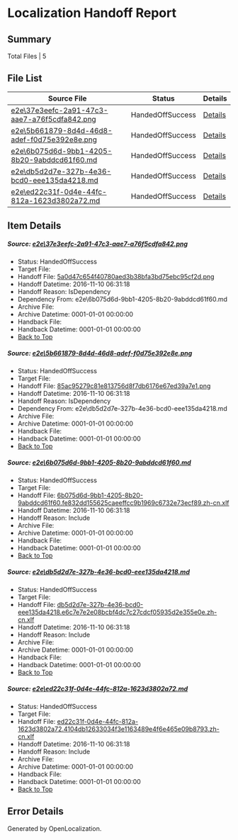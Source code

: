 # <a name='report-top'></a> Localization Handoff Report

## Summary
 Total Files | 5

## File List
 Source File | Status | Details 
 ----------- | ------ | ------- 
 [e2e\37e3eefc-2a91-47c3-aae7-a76f5cdfa842.png](https://github.com/OpenLocalizationTestOrg/ol-test0/blob/0a8f2a7cdff712840967873bb6b6d645423fdc1f/e2e/37e3eefc-2a91-47c3-aae7-a76f5cdfa842.png) | HandedOffSuccess | [Details](#5a0d47c654f40780aed3b38bfa3bd75ebc95cf2d1)
 [e2e\5b661879-8d4d-46d8-adef-f0d75e392e8e.png](https://github.com/OpenLocalizationTestOrg/ol-test0/blob/0a8f2a7cdff712840967873bb6b6d645423fdc1f/e2e/5b661879-8d4d-46d8-adef-f0d75e392e8e.png) | HandedOffSuccess | [Details](#85ac95279c81e813756d8f7db6176e67ed39a7e12)
 [e2e\6b075d6d-9bb1-4205-8b20-9abddcd61f60.md](https://github.com/OpenLocalizationTestOrg/ol-test0/blob/0a8f2a7cdff712840967873bb6b6d645423fdc1f/e2e/6b075d6d-9bb1-4205-8b20-9abddcd61f60.md) | HandedOffSuccess | [Details](#8bba0e19c408dbc5710bc390ac4094c89e108e693)
 [e2e\db5d2d7e-327b-4e36-bcd0-eee135da4218.md](https://github.com/OpenLocalizationTestOrg/ol-test0/blob/0a8f2a7cdff712840967873bb6b6d645423fdc1f/e2e/db5d2d7e-327b-4e36-bcd0-eee135da4218.md) | HandedOffSuccess | [Details](#55c4bd002cc17d783700bd436ccfdd12babd72f24)
 [e2e\ed22c31f-0d4e-44fc-812a-1623d3802a72.md](https://github.com/OpenLocalizationTestOrg/ol-test0/blob/0a8f2a7cdff712840967873bb6b6d645423fdc1f/e2e/ed22c31f-0d4e-44fc-812a-1623d3802a72.md) | HandedOffSuccess | [Details](#9901bf9997fc5f7476ad521b59499075f7ef28f95)

## Item Details
##### <a name='5a0d47c654f40780aed3b38bfa3bd75ebc95cf2d1'></a> Source: [e2e\37e3eefc-2a91-47c3-aae7-a76f5cdfa842.png](https://github.com/OpenLocalizationTestOrg/ol-test0/blob/0a8f2a7cdff712840967873bb6b6d645423fdc1f/e2e/37e3eefc-2a91-47c3-aae7-a76f5cdfa842.png)
* Status: HandedOffSuccess
* Target File: 
* Handoff File: [5a0d47c654f40780aed3b38bfa3bd75ebc95cf2d.png](https://github.com/OpenLocalizationTestOrg/ol-test0-handoff/blob/df11ddb18eaf2b12b5af49140f65cf9d9c49b3af/ol-handoff/OpenLocalizationTestOrg/ol-test0-zhcn/yufeih/ht/5a0d47c654f40780aed3b38bfa3bd75ebc95cf2d.png)
* Handoff Datetime: 2016-11-10 06:31:18
* Handoff Reason: IsDependency
* Dependency From: e2e\6b075d6d-9bb1-4205-8b20-9abddcd61f60.md
* Archive File: 
* Archive Datetime: 0001-01-01 00:00:00
* Handback File: 
* Handback Datetime: 0001-01-01 00:00:00
* [Back to Top](#report-top)

##### <a name='85ac95279c81e813756d8f7db6176e67ed39a7e12'></a> Source: [e2e\5b661879-8d4d-46d8-adef-f0d75e392e8e.png](https://github.com/OpenLocalizationTestOrg/ol-test0/blob/0a8f2a7cdff712840967873bb6b6d645423fdc1f/e2e/5b661879-8d4d-46d8-adef-f0d75e392e8e.png)
* Status: HandedOffSuccess
* Target File: 
* Handoff File: [85ac95279c81e813756d8f7db6176e67ed39a7e1.png](https://github.com/OpenLocalizationTestOrg/ol-test0-handoff/blob/df11ddb18eaf2b12b5af49140f65cf9d9c49b3af/ol-handoff/OpenLocalizationTestOrg/ol-test0-zhcn/yufeih/ht/85ac95279c81e813756d8f7db6176e67ed39a7e1.png)
* Handoff Datetime: 2016-11-10 06:31:18
* Handoff Reason: IsDependency
* Dependency From: e2e\db5d2d7e-327b-4e36-bcd0-eee135da4218.md
* Archive File: 
* Archive Datetime: 0001-01-01 00:00:00
* Handback File: 
* Handback Datetime: 0001-01-01 00:00:00
* [Back to Top](#report-top)

##### <a name='8bba0e19c408dbc5710bc390ac4094c89e108e693'></a> Source: [e2e\6b075d6d-9bb1-4205-8b20-9abddcd61f60.md](https://github.com/OpenLocalizationTestOrg/ol-test0/blob/0a8f2a7cdff712840967873bb6b6d645423fdc1f/e2e/6b075d6d-9bb1-4205-8b20-9abddcd61f60.md)
* Status: HandedOffSuccess
* Target File: 
* Handoff File: [6b075d6d-9bb1-4205-8b20-9abddcd61f60.fe832dd155625caeeffcc9b1969c6732e73ecf89.zh-cn.xlf](https://github.com/OpenLocalizationTestOrg/ol-test0-handoff/blob/df11ddb18eaf2b12b5af49140f65cf9d9c49b3af/ol-handoff/OpenLocalizationTestOrg/ol-test0-zhcn/yufeih/ht/6b075d6d-9bb1-4205-8b20-9abddcd61f60.fe832dd155625caeeffcc9b1969c6732e73ecf89.zh-cn.xlf)
* Handoff Datetime: 2016-11-10 06:31:18
* Handoff Reason: Include
* Archive File: 
* Archive Datetime: 0001-01-01 00:00:00
* Handback File: 
* Handback Datetime: 0001-01-01 00:00:00
* [Back to Top](#report-top)

##### <a name='55c4bd002cc17d783700bd436ccfdd12babd72f24'></a> Source: [e2e\db5d2d7e-327b-4e36-bcd0-eee135da4218.md](https://github.com/OpenLocalizationTestOrg/ol-test0/blob/0a8f2a7cdff712840967873bb6b6d645423fdc1f/e2e/db5d2d7e-327b-4e36-bcd0-eee135da4218.md)
* Status: HandedOffSuccess
* Target File: 
* Handoff File: [db5d2d7e-327b-4e36-bcd0-eee135da4218.e6c7e7e2e08bcbf4dc7c27cdcf05935d2e355e0e.zh-cn.xlf](https://github.com/OpenLocalizationTestOrg/ol-test0-handoff/blob/df11ddb18eaf2b12b5af49140f65cf9d9c49b3af/ol-handoff/OpenLocalizationTestOrg/ol-test0-zhcn/yufeih/ht/db5d2d7e-327b-4e36-bcd0-eee135da4218.e6c7e7e2e08bcbf4dc7c27cdcf05935d2e355e0e.zh-cn.xlf)
* Handoff Datetime: 2016-11-10 06:31:18
* Handoff Reason: Include
* Archive File: 
* Archive Datetime: 0001-01-01 00:00:00
* Handback File: 
* Handback Datetime: 0001-01-01 00:00:00
* [Back to Top](#report-top)

##### <a name='9901bf9997fc5f7476ad521b59499075f7ef28f95'></a> Source: [e2e\ed22c31f-0d4e-44fc-812a-1623d3802a72.md](https://github.com/OpenLocalizationTestOrg/ol-test0/blob/0a8f2a7cdff712840967873bb6b6d645423fdc1f/e2e/ed22c31f-0d4e-44fc-812a-1623d3802a72.md)
* Status: HandedOffSuccess
* Target File: 
* Handoff File: [ed22c31f-0d4e-44fc-812a-1623d3802a72.4104db12633034f3e1163489e4f6e465e09b8793.zh-cn.xlf](https://github.com/OpenLocalizationTestOrg/ol-test0-handoff/blob/df11ddb18eaf2b12b5af49140f65cf9d9c49b3af/ol-handoff/OpenLocalizationTestOrg/ol-test0-zhcn/yufeih/ht/ed22c31f-0d4e-44fc-812a-1623d3802a72.4104db12633034f3e1163489e4f6e465e09b8793.zh-cn.xlf)
* Handoff Datetime: 2016-11-10 06:31:18
* Handoff Reason: Include
* Archive File: 
* Archive Datetime: 0001-01-01 00:00:00
* Handback File: 
* Handback Datetime: 0001-01-01 00:00:00
* [Back to Top](#report-top)


## Error Details

Generated by OpenLocalization.
